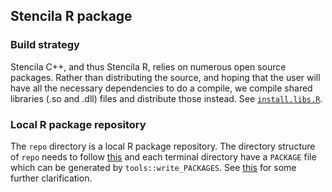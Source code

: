 ## Stencila R package

### Build strategy

Stencila C++, and thus Stencila R, relies on numerous open source packages.
Rather than distributing the source, and hoping that the user will have all the necessary dependencies to do a compile, we
compile shared libraries (.so and .dll) files and distribute those instead. See [`install.libs.R`](stencila/src/install.libs.R).

### Local R package repository

The `repo` directory is a local R package repository.
The directory structure of `repo` needs to follow [this](http://cran.r-project.org/doc/manuals/R-admin.html#Setting-up-a-package-repository)
and each terminal directory have a `PACKAGE` file which can be generated by `tools::write_PACKAGES`. 
See [this](http://stackoverflow.com/questions/2905650/creating-a-local-cran-repository) for some further clarification.


